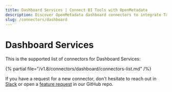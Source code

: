 ```yaml
---
title: Dashboard Services | Connect BI Tools with OpenMetadata
description: Discover OpenMetadata dashboard connectors to integrate Tableau, PowerBI, Superset & more. Complete setup guides, configurations & metadata extraction.
slug: /connectors/dashboard
---
```


# Dashboard Services

This is the supported list of connectors for Dashboard Services:

{% partial file="/v1.8/connectors/dashboard/connectors-list.md" /%}

If you have a request for a new connector, don't hesitate to reach out in [Slack](https://slack.open-metadata.org/) or
open a [feature request](https://github.com/open-metadata/OpenMetadata/issues/new/choose) in our GitHub repo.
